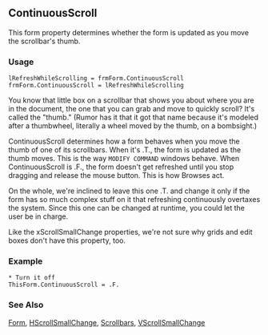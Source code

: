 ## ContinuousScroll

This form property determines whether the form is updated as you move the scrollbar's thumb.

### Usage

```foxpro
lRefreshWhileScrolling = frmForm.ContinuousScroll
frmForm.ContinuousScroll = lRefreshWhileScrolling
```

You know that little box on a scrollbar that shows you about where you are in the document, the one that you can grab and move to quickly scroll? It's called the "thumb." (Rumor has it that it got that name because it's modeled after a thumbwheel, literally a wheel moved by the thumb, on a bombsight.)

ContinuousScroll determines how a form behaves when you move the thumb of one of its scrollbars. When it's .T., the form is updated as the thumb moves. This is the way `MODIFY COMMAND` windows behave. When ContinuousScroll is .F., the form doesn't get refreshed until you stop dragging and release the mouse button. This is how Browses act. 

On the whole, we're inclined to leave this one .T. and change it only if the form has so much complex stuff on it that refreshing continuously overtaxes the system. Since this one can be changed at runtime, you could let the user be in charge.

Like the xScrollSmallChange properties, we're not sure why grids and edit boxes don't have this property, too.

### Example

```foxpro
* Turn it off
ThisForm.ContinuousScroll = .F.
```
### See Also

[Form](s4g598.md), [HScrollSmallChange](s4g718.md), [Scrollbars](s4g533.md), [VScrollSmallChange](s4g718.md)